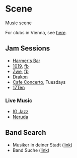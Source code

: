 # Scene

Music scene

For clubs in Vienna, see [here](http://austria.alensiljak.tk/entertainment/music).

## Jam Sessions

- [Harmer's Bar](https://www.facebook.com/groups/755242204543045/)
- [1019](https://www.1019jazzclub.at/), [fb](https://www.facebook.com/1019jazzclub/)
- [Zwe](http://www.zwe.cc/), [fb](https://www.facebook.com/jazzcafezwe/)
- [Drakon](https://www.facebook.com/Drakon-386418171399681/)
- [Cafe Concerto](http://www.cafeconcerto.at/), Tuesdays
- [17Ten](http://www.17ten.at/termine.html)

### Live Music

- [IG Jazz](http://www.ig-jazz.at/)
- [Neruda](https://www.neruda.at/)

## Band Search

- Musiker in deiner Stadt ([link](https://www.musiker-in-deiner-stadt.at/))
- Band Suche ([link](http://www.bandsuche.at/))
